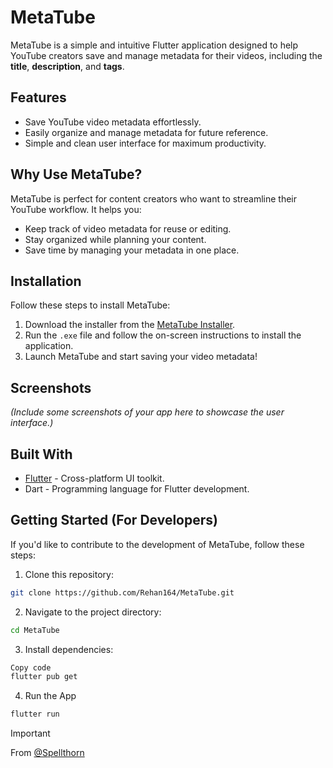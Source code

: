 # MetaTube

MetaTube is a simple and intuitive Flutter application designed to help YouTube creators save and manage metadata for their videos, including the **title**, **description**, and **tags**.

## Features
- Save YouTube video metadata effortlessly.
- Easily organize and manage metadata for future reference.
- Simple and clean user interface for maximum productivity.

## Why Use MetaTube?
MetaTube is perfect for content creators who want to streamline their YouTube workflow. It helps you:
- Keep track of video metadata for reuse or editing.
- Stay organized while planning your content.
- Save time by managing your metadata in one place.

## Installation
Follow these steps to install MetaTube:

1. Download the installer from the [MetaTube Installer](https://github.com/Rehan164/MetaTube/blob/main/installers/MetaTube.exe).
2. Run the `.exe` file and follow the on-screen instructions to install the application.
3. Launch MetaTube and start saving your video metadata!

## Screenshots
*(Include some screenshots of your app here to showcase the user interface.)*

## Built With
- [Flutter](https://flutter.dev/) - Cross-platform UI toolkit.
- Dart - Programming language for Flutter development.

## Getting Started (For Developers)
If you'd like to contribute to the development of MetaTube, follow these steps:

1. Clone this repository:
```bash
git clone https://github.com/Rehan164/MetaTube.git
```

2. Navigate to the project directory:
```bash
cd MetaTube
```

3. Install dependencies:
```bash
Copy code
flutter pub get
```

4. Run the App
```bash
flutter run
```

> [!IMPORTANT]
> From [@Spellthorn](https://github.com/Spellthorn)
